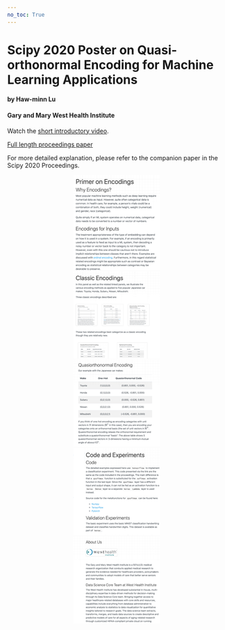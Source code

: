 ```yaml
---
no_toc: True
---
```

# Scipy 2020 Poster on Quasi-orthonormal Encoding for Machine Learning Applications

#### by Haw-minn Lu
#### Gary and Mary West Health Institute

Watch the [short introductory video](https://videos.whidsc.net/SciPy2020/qo_poster.mp4).

[Full length proceedings paper](http://conference.scipy.org/proceedings/scipy2020/75_lu.html)

For more detailed explanation, please refer to the companion paper in the Scipy 2020 Proceedings.

<div class="row">
  <div class="col-md-4" align="center">
    <a href="introduction">
      <img src="tn_primer.png" alt="Primer on Encoding" />
    </a>
  </div>	  
  <div class="col-md-4" align="center">
    <a href="encodings">
      <img src="tn_encodings.png" alt="Classic Encodings" />
    </a>
  </div>
  <div class="col-md-4" align="center">
    <a href="encoding_quasiorthonormal">
      <img src="tn_encoding_qoe.png" alt="Quasiorthonormal Encodings" />
    </a>
  </div>
</div>
<div class="row">
  <div class="col-md-6" align="center">
    <a href="experiments">
      <img src="tn_experiments.png" alt="Primer on Encoding" />
    </a>
  </div>	  
  <div class="col-md-6" align="center">
    <a href="about_us">
      <img src="tn_aboutus.png" alt="About Us" />
      </a>
  </div>
</div>

